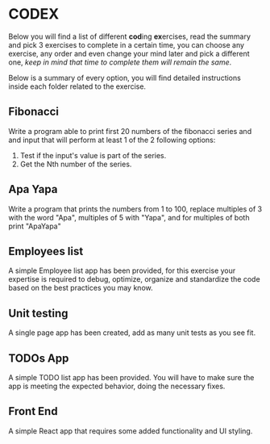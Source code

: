 # CODEX

Below you will find a list of different **cod**ing **ex**ercises, read the summary and pick 3 exercises to complete in a certain time, you can choose any exercise, any order and even change your mind later and pick a different one, _keep in mind that time to complete them will remain the same_.

Below is a summary of every option, you will find detailed instructions inside each folder related to the exercise.

## Fibonacci

Write a program able to print first 20 numbers of the fibonacci series and and input that will perform at least 1 of the 2 following options:

1. Test if the input's value is part of the series.
2. Get the Nth number of the series.

## Apa Yapa

Write a program that prints the numbers from 1 to 100, replace multiples of 3 with the word "Apa",
multiples of 5 with "Yapa", and for multiples of both print "ApaYapa"

## Employees list

A simple Employee list app has been provided, for this exercise your expertise is required to debug, optimize, organize and standardize the code based on the best practices you may know.

## Unit testing

A single page app has been created, add as many unit tests as you see fit.

## TODOs App

A simple TODO list app has been provided. You will have to make sure the app is meeting the expected behavior, doing the necessary fixes.

## Front End

A simple React app that requires some added functionality and UI styling.   
